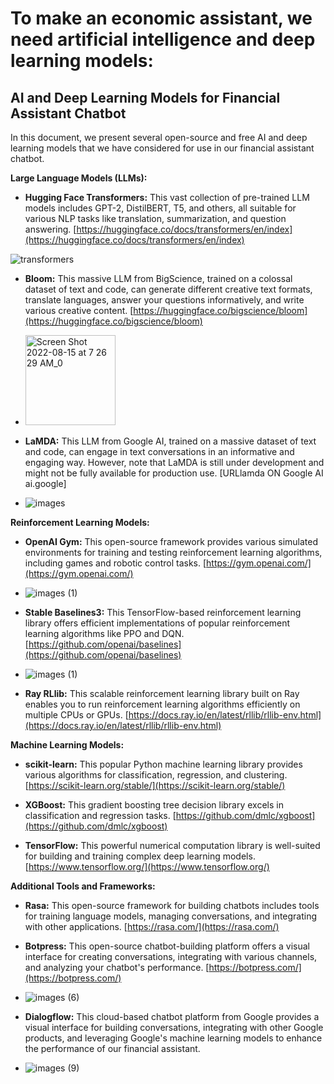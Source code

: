 # To make an economic assistant, we need artificial intelligence and deep learning models:

## AI and Deep Learning Models for Financial Assistant Chatbot

In this document, we present several open-source and free AI and deep learning models that we have considered for use in our financial assistant chatbot.

**Large Language Models (LLMs):**

* **Hugging Face Transformers:** This vast collection of pre-trained LLM models includes GPT-2, DistilBERT, T5, and others, all suitable for various NLP tasks like translation, summarization, and question answering. [https://huggingface.co/docs/transformers/en/index](https://huggingface.co/docs/transformers/en/index)

 ![transformers](https://github.com/IliyaNazmehr/MEA/assets/167237402/da6bb3ee-d084-453d-a77e-56ac38175c27)


* **Bloom:** This massive LLM from BigScience, trained on a colossal dataset of text and code, can generate different creative text formats, translate languages, answer your questions informatively, and write various creative content. [https://huggingface.co/bigscience/bloom](https://huggingface.co/bigscience/bloom)

* <img width="144" alt="Screen Shot 2022-08-15 at 7 26 29 AM_0" src="https://github.com/IliyaNazmehr/MEA/assets/167237402/f2c8d9ac-9bc1-4a15-9889-2dc2ab451537">


* **LaMDA:** This LLM from Google AI, trained on a massive dataset of text and code, can engage in text conversations in an informative and engaging way. However, note that LaMDA is still under development and might not be fully available for production use. [URLlamda ON Google AI ai.google]

* ![images](https://github.com/IliyaNazmehr/MEA/assets/167237402/6db9062f-c718-4aeb-bf45-12b963f5a7bf)


**Reinforcement Learning Models:**

* **OpenAI Gym:** This open-source framework provides various simulated environments for training and testing reinforcement learning algorithms, including games and robotic control tasks. [https://gym.openai.com/](https://gym.openai.com/)

* ![images (1)](https://github.com/IliyaNazmehr/MEA/assets/167237402/f7bffa8d-ffd7-484b-a926-91a3e7092fb3)


* **Stable Baselines3:** This TensorFlow-based reinforcement learning library offers efficient implementations of popular reinforcement learning algorithms like PPO and DQN. [https://github.com/openai/baselines](https://github.com/openai/baselines)

* ![images (1)](https://github.com/IliyaNazmehr/MEA/assets/167237402/61e6bf5f-3b5b-464b-b44c-5aa559219d4b)




* **Ray RLlib:** This scalable reinforcement learning library built on Ray enables you to run reinforcement learning algorithms efficiently on multiple CPUs or GPUs. [https://docs.ray.io/en/latest/rllib/rllib-env.html](https://docs.ray.io/en/latest/rllib/rllib-env.html)

**Machine Learning Models:**

* **scikit-learn:** This popular Python machine learning library provides various algorithms for classification, regression, and clustering. [https://scikit-learn.org/stable/](https://scikit-learn.org/stable/)


* **XGBoost:** This gradient boosting tree decision library excels in classification and regression tasks. [https://github.com/dmlc/xgboost](https://github.com/dmlc/xgboost)

* **TensorFlow:** This powerful numerical computation library is well-suited for building and training complex deep learning models. [https://www.tensorflow.org/](https://www.tensorflow.org/)

**Additional Tools and Frameworks:**

* **Rasa:** This open-source framework for building chatbots includes tools for training language models, managing conversations, and integrating with other applications. [https://rasa.com/](https://rasa.com/)

* **Botpress:** This open-source chatbot-building platform offers a visual interface for creating conversations, integrating with various channels, and analyzing your chatbot's performance. [https://botpress.com/](https://botpress.com/)

* ![images (6)](https://github.com/IliyaNazmehr/MEA/assets/167237402/8de1b7ba-b9a1-452d-8ab8-e06ef586344a)


* **Dialogflow:** This cloud-based chatbot platform from Google provides a visual interface for building conversations, integrating with other Google products, and leveraging Google's machine learning models to enhance the performance of our financial assistant.

* ![images (9)](https://github.com/IliyaNazmehr/MEA/assets/167237402/029198f4-2cbd-44f9-bb8d-7c6fd36fea1a)

